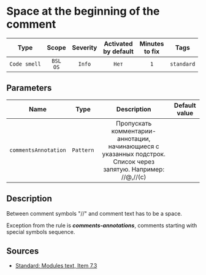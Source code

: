 # Space at the beginning of the comment

| Type | Scope | Severity | Activated<br/>by default | Minutes<br/>to fix | Tags |
| :-: | :-: | :-: | :-: | :-: | :-: |
| `Code smell` | `BSL`<br/>`OS` | `Info` | `Нет` | `1` | `standard` |

## Parameters 

| Name | Type | Description | Default value |
| :-: | :-: | :-: | :-: |
| `commentsAnnotation` | `Pattern` | Пропускать комментарии-аннотации, начинающиеся с указанных подстрок. Список через запятую. Например: //@,//(c) |  |

<!-- Блоки выше заполняются автоматически, не трогать -->
## Description

Between comment symbols "//" and comment text has to be a space.

Exception from the rule is ***comments-annotations***, comments starting with special symbols sequence.

## Sources

* [Standard: Modules text, Item 7.3](https://its.1c.ru/db/v8std#content:456:hdoc)
